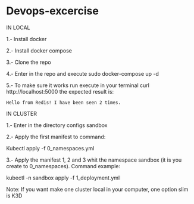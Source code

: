 # Devops-excercise
IN LOCAL


1.- Install docker


2.- Install docker compose


3.- Clone the repo


4.- Enter in the repo and execute sudo docker-compose up -d


5.- To make sure it works run execute in your terminal curl http://localhost:5000 the expected result is:
    
    Hello from Redis! I have been seen 2 times.    


IN CLUSTER


1.- Enter in the directory configs sandbox


2.- Apply the first manifest to command: 

Kubectl apply -f 0_namespaces.yml


3.- Apply the manifest 1, 2 and 3 whit the namespace sandbox (it is you create to 0_namespaces). Command example: 

kubectl -n sandbox apply -f 1_deployment.yml

Note: If you want make one cluster local in your computer, one option slim is K3D
